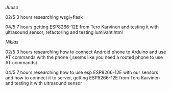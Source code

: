 _Juuso_

02/5 3 hours researching wsgi+flask

04/5 7 hours getting ESP8266-12E from Tero Karvinen and testing it with ultrasound sensor, refactoring and testing lumivahtihtml

_Niklas_

02/5 3 hours researching how to connect Android phone to Arduino and use AT commands with the phone (,seems like you need a rooted phone to use AT commands)

04/5 7 hours researching how to use esp ESP8266-12E with our sensors and how to connect it to server, getting ESP8266-12E from Tero Karvinen and testing it with ultrasound sensor

